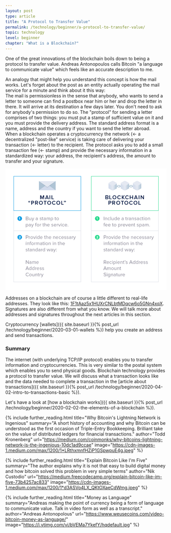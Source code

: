 ```yaml
---
layout: post
type: article
title: "A Protocol to Transfer Value"
permalink: /technology/beginner/a-protocol-to-transfer-value/
topic: technology
level: beginner
chapter: "What is a Blockchain?"
---
```


One of the great innovations of the blockchain boils down to being a protocol to transfer value. Andreas Antonopoulos calls Bitcoin "a language to communicate value" which feels like an accurate description to me.

An analogy that might help you understand this concept is how the mail works. Let's forget about the post as an entity actually operating the mail service for a minute and think about it this way:  
The mail is permissionless in the sense that anybody, who wants to send a letter to someone can find a postbox near him or her and drop the letter in there. It will arrive at its destination a few days later. You don't need to ask for anybody's permission to do so. The "protocol" for sending a letter comprises of two things: you must put a stamp of sufficient value on it and you must provide the delivery address. The standard address format is a name, address and the country if you want to send the letter abroad.  
When a blockchain operates a cryptocurrency the network (← a decentralized "post-like" service) is taking care of delivering your transaction (← letter) to the recipient. The protocol asks you to add a small transaction fee (← stamp) and provide the necessary information in a standardized way: your address, the recipient's address, the amount to transfer and your signature.

![Mail protocol](/assets/post_files/technology/beginner/a-protocol-to-transfer-value/mail_protocol.jpg)

Addresses on a blockchain are of course a little different to real-life addresses. They look like this: [1F1tAaz5x1HUXrCNLbtMDqcw6o5GNn4xqX](https://www.blockchain.com/btc/address/1F1tAaz5x1HUXrCNLbtMDqcw6o5GNn4xqX). Signatures are also different from what you know. We will talk more about addresses and signatures throughout the next articles in this section.

Cryptocurrency [wallets]({{ site.baseurl }}{% post_url /technology/beginner/2020-03-01-wallets %}) help you create an address and send transactions.

### Summary

The internet (with underlying TCP/IP protocol) enables you to transfer information and cryptocurrencies. This is very similar to the postal system which enables you to send physical goods. Blockchain technology provides a protocol to transfer value. We will discuss what a transaction looks like and the data needed to complete a transaction in the [article about transactions]({{ site.baseurl }}{% post_url /technology/beginner/2020-04-02-intro-to-transactions-basic %}).

Let's have a look at [how a blockchain works]({{ site.baseurl }}{% post_url /technology/beginner/2020-02-02-the-elements-of-a-blockchain %}).


{%
  include further_reading.html
  title="Why Bitcoin's Lightning Network is Ingenious"
  summary="A short history of accounting and why Bitcoin can be understood as the first occasion of Triple-Entry Bookkeeping. Brilliant take on the value of distributed ledgers for financial transactions."
  author="Todd Kronenberg"
  url="https://medium.com/coinmonks/why-bitcoins-lightning-network-is-the-ingenious-10dc1ad9ccae"
  image="https://cdn-images-1.medium.com/max/1200/1*LRthxmnfHZiP1GSpwpuE4g.jpeg"
%}

{%
  include further_reading.html
  title="Explain Bitcoin Like I'm Five"
  summary="The author explains why it is not that easy to build digital money and how bitcoin solved this problem in very simple terms"
  author="Nik Custodio"
  url="https://medium.freecodecamp.org/explain-bitcoin-like-im-five-73b4257ac833"
  image="https://cdn-images-1.medium.com/max/1200/1*d3ASVo4LX_QKtOXaeCdWmg.jpeg"
%}

{%
  include further_reading.html
  title="Money as Language"
  summary="Andreas making the point of currency being a form of language to communicate value. Talk in video form as well as a transcript."
  author="Andreas Antonopolous"
  url="https://www.weusecoins.com/video-bitcoin-money-as-language/"
  image="https://i.ytimg.com/vi/bVEMa7YkefY/hqdefault.jpg"
%}
